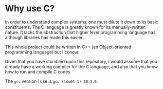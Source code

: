 # Why use C?

In order to understand complex systems, one must dilute it down to its basic
constituents. The C language is greatly known for its manually-written 
nature. It lacks the abstraction that higher level programming language has, 
although libraries has made this easier. 

This whole project could be written in C++ (an Object-oriented programming language) 
but I concur. 

Given that you have stumbled upon this repository, I would assume that you already
have a working compiler for the C language, and also that you know how to run and
compile C codes. 

The `gcc` version I use is `gcc (tdm64-1) 10.3.0`.